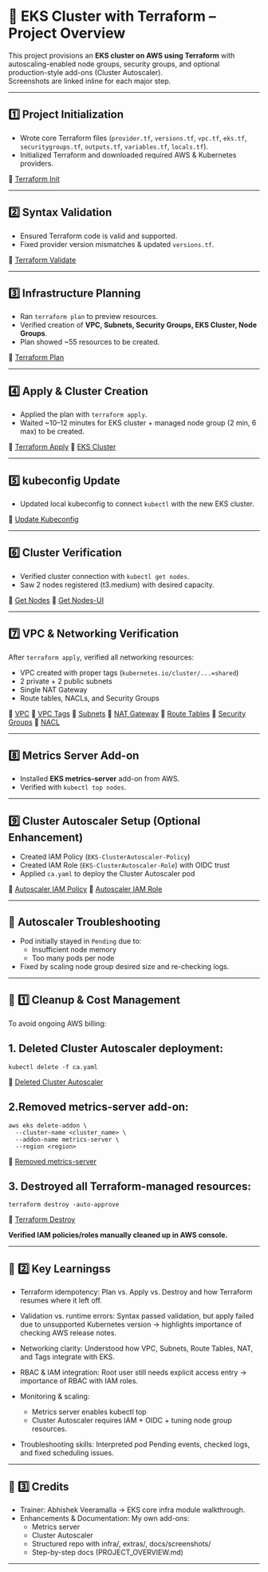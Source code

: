 # 🚀 EKS Cluster with Terraform – Project Overview

This project provisions an **EKS cluster on AWS using Terraform** with autoscaling-enabled node groups, security groups, and optional production-style add-ons (Cluster Autoscaler).  
Screenshots are linked inline for each major step.

---

## 1️⃣ Project Initialization

- Wrote core Terraform files (`provider.tf`, `versions.tf`, `vpc.tf`, `eks.tf`, `securitygroups.tf`, `outputs.tf`, `variables.tf`, `locals.tf`).
- Initialized Terraform and downloaded required AWS & Kubernetes providers.

📸 [Terraform Init](./screenshots/terraform_init.png)

---

## 2️⃣ Syntax Validation

- Ensured Terraform code is valid and supported.
- Fixed provider version mismatches & updated `versions.tf`.

📸 [Terraform Validate](./screenshots/success-terraform_validate.png)

---

## 3️⃣ Infrastructure Planning

- Ran `terraform plan` to preview resources.
- Verified creation of **VPC, Subnets, Security Groups, EKS Cluster, Node Groups**.
- Plan showed ~55 resources to be created.

📸 [Terraform Plan](./screenshots/terraform_plan.png)

---

## 4️⃣ Apply & Cluster Creation

- Applied the plan with `terraform apply`.
- Waited ~10–12 minutes for EKS cluster + managed node group (2 min, 6 max) to be created.

📸 [Terraform Apply](./screenshots/success-terraform_apply.png)
📸 [EKS Cluster](./screenshots/eks-clustter.png)

---

## 5️⃣ kubeconfig Update

- Updated local kubeconfig to connect `kubectl` with the new EKS cluster.

📸 [Update Kubeconfig](docs/screenshots/update-kubeconfig.png)

---

## 6️⃣ Cluster Verification

- Verified cluster connection with `kubectl get nodes`.
- Saw 2 nodes registered (t3.medium) with desired capacity.

📸 [Get Nodes](./screenshots/kubectl_get_nodes-o_wide.png)
📸 [Get Nodes-UI](./screenshots/kubectl_get_nodes-o_wide-ui.png)

---

## 7️⃣ VPC & Networking Verification

After `terraform apply`, verified all networking resources:

- VPC created with proper tags (`kubernetes.io/cluster/...=shared`)
- 2 private + 2 public subnets
- Single NAT Gateway
- Route tables, NACLs, and Security Groups

📸 [VPC](./screenshots/shubhxt-eks-vpc.png)
📸 [VPC Tags](./screenshots/shubhxt-eks-vpc-tags.png) 
📸 [Subnets](./screenshots/subnets-vpc.png)
📸 [NAT Gateway](./screenshots/nat-gateway-vpc.png) 
📸 [Route Tables](./screenshots/route-tables-vpc.png) 
📸 [Security Groups](./screenshots/security-groups-vpc.png) 
📸 [NACL](./screenshots/nacl-vpc.png)

---

## 8️⃣ Metrics Server Add-on

- Installed **EKS metrics-server** add-on from AWS.
- Verified with `kubectl top nodes`.

---

## 9️⃣ Cluster Autoscaler Setup (Optional Enhancement)

- Created IAM Policy (`EKS-ClusterAutoscaler-Policy`) 
- Created IAM Role (`EKS-ClusterAutoscaler-Role`) with OIDC trust 
- Applied `ca.yaml` to deploy the Cluster Autoscaler pod

📸 [Autoscaler IAM Policy](./screenshots/ca-policy.png)
📸 [Autoscaler IAM Role](./screenshots/ca-trust.png)

---

## 🔧 Autoscaler Troubleshooting

- Pod initially stayed in `Pending` due to:
  - Insufficient node memory
  - Too many pods per node
- Fixed by scaling node group desired size and re-checking logs.

---

## 🔄 1️⃣ Cleanup & Cost Management

To avoid ongoing AWS billing:

## 1. Deleted Cluster Autoscaler deployment:
```
kubectl delete -f ca.yaml
```
📸 [Deleted Cluster Autoscaler](./screenshots/kubectl_delete-f_ca.png)

## 2.Removed metrics-server add-on:
```
aws eks delete-addon \
  --cluster-name <cluster_name> \
  --addon-name metrics-server \
  --region <region>
```
📸 [Removed metrics-server](./screenshots/aws_eks_delete-addon.png)

## 3. Destroyed all Terraform-managed resources:
```
terraform destroy -auto-approve
```
📸 [Terraform Destroy](./screenshots/terraform_destroy.png)


**Verified IAM policies/roles manually cleaned up in AWS console.**

---

## 📝 2️⃣ Key Learningss

- Terraform idempotency:
Plan vs. Apply vs. Destroy and how Terraform resumes where it left off.

- Validation vs. runtime errors:
Syntax passed validation, but apply failed due to unsupported Kubernetes version → highlights importance of checking AWS release notes.

- Networking clarity:
Understood how VPC, Subnets, Route Tables, NAT, and Tags integrate with EKS.

- RBAC & IAM integration:
Root user still needs explicit access entry → importance of RBAC with IAM roles.

- Monitoring & scaling:

	- Metrics server enables kubectl top
	- Cluster Autoscaler requires IAM + OIDC + tuning node group resources.

- Troubleshooting skills:
Interpreted pod Pending events, checked logs, and fixed scheduling issues.

--- 

## 🙌 3️⃣ Credits
- Trainer: Abhishek Veeramalla → EKS core infra module walkthrough.
- Enhancements & Documentation: My own add-ons:
	- Metrics server
	- Cluster Autoscaler
	- Structured repo with infra/, extras/, docs/screenshots/
	- Step-by-step docs (PROJECT_OVERVIEW.md)

---
